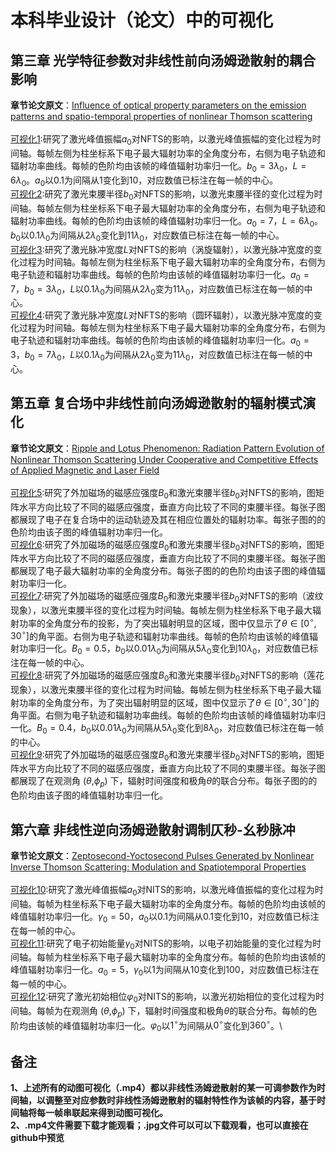 # 本科毕业设计（论文）中的可视化
## 第三章  光学特征参数对非线性前向汤姆逊散射的耦合影响
**章节论文原文**：[Influence of optical property parameters on the emission patterns and spatio-temporal properties of nonlinear Thomson scattering](https://doi.org/10.1364/JOSAB.528405)\
\
[可视化1](https://github.com/Hey-Chillax/Visualization-of-graduation-project/blob/f1029e647b37eb0fb4baa108d738d531b13874ee/Visualization1.mp4):研究了激光峰值振幅$`a_0`$对NFTS的影响，以激光峰值振幅的变化过程为时间轴。每帧左侧为柱坐标系下电子最大辐射功率的全角度分布，右侧为电子轨迹和辐射功率曲线。每帧的色阶均由该帧的峰值辐射功率归一化。$`b_0=3\lambda_0`$，$`L=6\lambda_0`$。$`a_0`$以$`0.1`$为间隔从$`1`$变化到$`10`$，对应数值已标注在每一帧的中心。\
[可视化2](https://github.com/Hey-Chillax/Visualization-of-graduation-project/blob/f1029e647b37eb0fb4baa108d738d531b13874ee/Visualization2.mp4):研究了激光束腰半径$`b_0`$对NFTS的影响，以激光束腰半径的变化过程为时间轴。每帧左侧为柱坐标系下电子最大辐射功率的全角度分布，右侧为电子轨迹和辐射功率曲线。每帧的色阶均由该帧的峰值辐射功率归一化。$`a_0=7`$，$`L=6\lambda_0`$。$`b_0`$以$`0.1\lambda_0`$为间隔从$`2\lambda_0`$变化到$`11\lambda_0`$，对应数值已标注在每一帧的中心。\
[可视化3](https://github.com/Hey-Chillax/Visualization-of-graduation-project/blob/f1029e647b37eb0fb4baa108d738d531b13874ee/Visualization3.mp4):研究了激光脉冲宽度$`L`$对NFTS的影响（涡旋辐射），以激光脉冲宽度的变化过程为时间轴。每帧左侧为柱坐标系下电子最大辐射功率的全角度分布，右侧为电子轨迹和辐射功率曲线。每帧的色阶均由该帧的峰值辐射功率归一化。$`a_0=7`$，$`b_0=3\lambda_0`$，$`L`$以$`0.1\lambda_0`$为间隔从$`2\lambda_0`$变为$`11\lambda_0`$，对应数值已标注在每一帧的中心。\
[可视化4](https://github.com/Hey-Chillax/Visualization-of-graduation-project/blob/f1029e647b37eb0fb4baa108d738d531b13874ee/Visualization4.mp4):研究了激光脉冲宽度$`L`$对NFTS的影响（圆环辐射），以激光脉冲宽度的变化过程为时间轴。每帧左侧为柱坐标系下电子最大辐射功率的全角度分布，右侧为电子轨迹和辐射功率曲线。每帧的色阶均由该帧的峰值辐射功率归一化。$`a_0=3`$，$`b_0=7\lambda_0`$，$`L`$以$`0.1\lambda_0`$为间隔从$`2\lambda_0`$变为$`11\lambda_0`$，对应数值已标注在每一帧的中心。

## 第五章  复合场中非线性前向汤姆逊散射的辐射模式演化
**章节论文原文**：[Ripple and Lotus Phenomenon: Radiation Pattern Evolution of Nonlinear Thomson Scattering Under Cooperative and Competitive Effects of Applied Magnetic and Laser Field](https://doi.org/10.1109/JPHOT.2024.3438237)\
\
[可视化5](https://github.com/Hey-Chillax/Visualization-of-graduation-project/blob/f1029e647b37eb0fb4baa108d738d531b13874ee/Visualization5.jpg):研究了外加磁场的磁感应强度$`B_0`$和激光束腰半径$`b_0`$对NFTS的影响，图矩阵水平方向比较了不同的磁感应强度，垂直方向比较了不同的束腰半径。每张子图都展现了电子在复合场中的运动轨迹及其在相应位置处的辐射功率。每张子图的的色阶均由该子图的峰值辐射功率归一化。\
[可视化6](https://github.com/Hey-Chillax/Visualization-of-graduation-project/blob/f1029e647b37eb0fb4baa108d738d531b13874ee/Visualization6.jpg):研究了外加磁场的磁感应强度$`B_0`$和激光束腰半径$`b_0`$对NFTS的影响，图矩阵水平方向比较了不同的磁感应强度，垂直方向比较了不同的束腰半径。每张子图都展现了电子最大辐射功率的全角度分布。每张子图的的色阶均由该子图的峰值辐射功率归一化。\
[可视化7](https://github.com/Hey-Chillax/Visualization-of-graduation-project/blob/f1029e647b37eb0fb4baa108d738d531b13874ee/Visualization7.mp4):研究了外加磁场的磁感应强度$`B_0`$和激光束腰半径$`b_0`$对NFTS的影响（波纹现象），以激光束腰半径的变化过程为时间轴。每帧左侧为柱坐标系下电子最大辐射功率的全角度分布的投影，为了突出辐射明显的区域，图中仅显示了$`\theta \in [0^\circ, 30^\circ]`$的角平面。右侧为电子轨迹和辐射功率曲线。每帧的色阶均由该帧的峰值辐射功率归一化。$`B_0=0.5`$，$`b_0`$以$`0.01\lambda_0`$为间隔从$`5\lambda_0`$变化到$`10\lambda_0`$，对应数值已标注在每一帧的中心。\
[可视化8](https://github.com/Hey-Chillax/Visualization-of-graduation-project/blob/f1029e647b37eb0fb4baa108d738d531b13874ee/Visualization8.mp4):研究了外加磁场的磁感应强度$`B_0`$和激光束腰半径$`b_0`$对NFTS的影响（莲花现象），以激光束腰半径的变化过程为时间轴。每帧左侧为柱坐标系下电子最大辐射功率的全角度分布，为了突出辐射明显的区域，图中仅显示了$`\theta \in [0^\circ, 30^\circ]`$的角平面。右侧为电子轨迹和辐射功率曲线。每帧的色阶均由该帧的峰值辐射功率归一化。$`B_0=0.4`$，$`b_0`$以$`0.01\lambda_0`$为间隔从$`5\lambda_0`$变化到$`8\lambda_0`$，对应数值已标注在每一帧的中心。\
[可视化9](https://github.com/Hey-Chillax/Visualization-of-graduation-project/blob/f1029e647b37eb0fb4baa108d738d531b13874ee/Visualization9.jpg):研究了外加磁场的磁感应强度$`B_0`$和激光束腰半径$`b_0`$对NFTS的影响，图矩阵水平方向比较了不同的磁感应强度，垂直方向比较了不同的束腰半径。每张子图都展现了在观测角 ($`\theta`$,$`\phi_p`$) 下，辐射时间强度和极角$`\theta`$的联合分布。每张子图的的色阶均由该子图的峰值辐射功率归一化。

## 第六章  非线性逆向汤姆逊散射调制仄秒-幺秒脉冲
**章节论文原文**：[Zeptosecond-Yoctosecond Pulses Generated by Nonlinear Inverse Thomson Scattering: Modulation and Spatiotemporal Properties](https://doi.org/10.3390/app14167038)\
\
[可视化10](https://github.com/Hey-Chillax/Visualization-of-graduation-project/blob/f1029e647b37eb0fb4baa108d738d531b13874ee/Visualization10.mp4):研究了激光峰值振幅$`a_0`$对NITS的影响，以激光峰值振幅的变化过程为时间轴。每帧为柱坐标系下电子最大辐射功率的全角度分布。每帧的色阶均由该帧的峰值辐射功率归一化。$`\gamma_0=50`$，$`a_0`$以$`0.1`$为间隔从$`0.1`$变化到$`10`$，对应数值已标注在每一帧的中心。\
[可视化11](https://github.com/Hey-Chillax/Visualization-of-graduation-project/blob/f1029e647b37eb0fb4baa108d738d531b13874ee/Visualization11.mp4):研究了电子初始能量$`\gamma_0`$对NITS的影响，以电子初始能量的变化过程为时间轴。每帧为柱坐标系下电子最大辐射功率的全角度分布。每帧的色阶均由该帧的峰值辐射功率归一化。$`a_0=5`$，$`\gamma_0`$以$`1`$为间隔从$`10`$变化到$`100`$，对应数值已标注在每一帧的中心。\
[可视化12](https://github.com/Hey-Chillax/Visualization-of-graduation-project/blob/f1029e647b37eb0fb4baa108d738d531b13874ee/Visualization12.mp4):研究了激光初始相位$`\varphi_0`$对NITS的影响，以激光初始相位的变化过程为时间轴。每帧为在观测角 ($`\theta`$,$`\phi_p`$) 下，辐射时间强度和极角$`\theta`$的联合分布。每帧的色阶均由该帧的峰值辐射功率归一化。$`\varphi_0`$以$`1^\circ`$为间隔从$`0^\circ`$变化到$`360^\circ`$。\

## 备注
**1、上述所有的动图可视化（.mp4）都以非线性汤姆逊散射的某一可调参数作为时间轴，以调整至对应参数时非线性汤姆逊散射的辐射特性作为该帧的内容，基于时间轴将每一帧串联起来得到动图可视化。**\
**2、.mp4文件需要下载才能观看；.jpg文件可以可以下载观看，也可以直接在github中预览**
